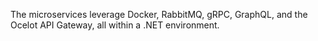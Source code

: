 The microservices leverage Docker, RabbitMQ, gRPC, GraphQL, and the Ocelot API Gateway, all within a .NET environment.
